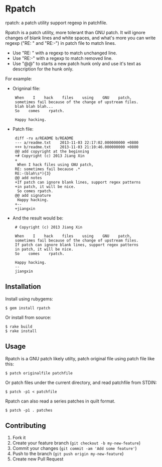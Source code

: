 # Rpatch

rpatch: a patch utility support regexp in patchfile.

Rpatch is a patch utility, more tolerant than GNU patch. It will ignore
changes of blank lines and white spaces, and what's more you can write
regexp ("RE: " and "RE:-") in patch file to match lines.

 * Use "RE: " with a regexp to match unchanged line.
 * Use "RE:-" with a regexp to match removed line.
 * Use "@@" to starts a new patch hunk only and use it's text as
   description for the hunk only.

For example:

 * Origninal file:

        When    I    hack    files    using    GNU    patch,
        sometimes fail because of the change of upstream files.
        blah blah blah...
        So    comes    rpatch.
    
        Happy hacking.

 * Patch file:

        diff -ru a/README b/README
        --- a/readme.txt	2013-11-03 22:17:02.000000000 +0800
        +++ b/readme.txt	2013-11-03 21:10:46.000000000 +0800
        @@ add copyright at the beginning
        +# Copyright (c) 2013 Jiang Xin
        +
         When I hack files using GNU patch,
        RE: sometimes fail because .*
        RE:-(blah\s*){3}
        @@ add notes
        +If patch can ignore blank lines, support regex patterns
        +in patch, it will be nice.
         So comes rpatch.
        @@ add signature
         Happy hacking.
        +--
        +jiangxin

 * And the result would be:

        # Copyright (c) 2013 Jiang Xin

        When    I    hack    files    using    GNU    patch,
        sometimes fail because of the change of upstream files.
        If patch can ignore blank lines, support regex patterns
        in patch, it will be nice.
        So    comes    rpatch.

        Happy hacking.
        --
        jiangxin

## Installation

Install using rubygems:

    $ gem install rpatch

Or install from source:

    $ rake build
    $ rake install

## Usage

Rpatch is a GNU patch likely utilty, patch original file using patch file like this:

    $ patch originalfile patchfile

Or patch files under the current directory, and read patchfile from STDIN:

    $ patch -p1 < patchfile

Rpatch can also read a series patches in quilt format.

    $ patch -p1 . patches

## Contributing

1. Fork it
2. Create your feature branch (`git checkout -b my-new-feature`)
3. Commit your changes (`git commit -am 'Add some feature'`)
4. Push to the branch (`git push origin my-new-feature`)
5. Create new Pull Request
